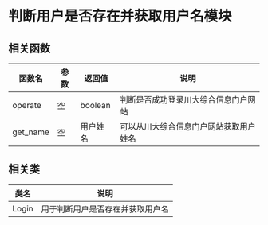 ﻿# 判断用户是否存在并获取用户名模块

## 相关函数

|函数名|参数|返回值|说明|
|---|---|---|---|
|operate|空|boolean|判断是否成功登录川大综合信息门户网站|
|get_name|空|用户姓名|可以从川大综合信息门户网站获取用户姓名|

## 相关类

|类名|说明|
|---|---|
|Login|用于判断用户是否存在并获取用户名|
